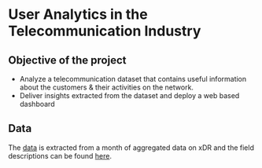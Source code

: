 <h1>User Analytics in the Telecommunication Industry</h1>

<h2>Objective of the project</h2>

* Analyze a telecommunication dataset that contains useful information about the customers & their activities on the network. 
* Deliver insights extracted from the dataset and deploy a web based dashboard

<h2>Data</h2>

The [data](https://github.com/katenjoki/Telecom_Week1Challenge/tree/master/data) is extracted from a month of aggregated data on xDR and the field descriptions can be found [here](https://github.com/katenjoki/Telecom_Week1Challenge/blob/master/data/field_descriptions.txt).
